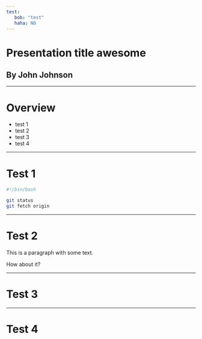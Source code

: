 ```yaml
---
test:
   bob: "test"
   haha: NO
---
```


# Presentation title awesome

## By John Johnson

---

# Overview

- test 1
- test 2
- test 3
- test 4

---

# Test 1

```bash
#!/bin/bash

git status
git fetch origin
```

---

# Test 2

This is a paragraph with some text.

How about it?

---

# Test 3

---

# Test 4
